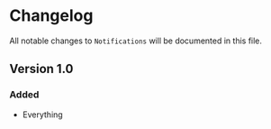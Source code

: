 # Changelog

All notable changes to `Notifications` will be documented in this file.

## Version 1.0

### Added
- Everything
